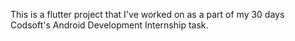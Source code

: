 This is a flutter project that I've worked on as a part of my 30 days Codsoft's Android Development Internship task.
